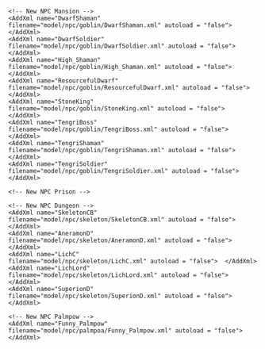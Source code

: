 <!-- ADD THIS TO YOUR NPC.xml -->
	
	<!-- New NPC Mansion -->
	<AddXml name="DwarfShaman" 		filename="model/npc/goblin/DwarfShaman.xml" autoload = "false">  </AddXml>		
	<AddXml name="DwarfSoldier" 	filename="model/npc/goblin/DwarfSoldier.xml" autoload = "false">  </AddXml>		
	<AddXml name="High_Shaman" 		filename="model/npc/goblin/High_Shaman.xml" autoload = "false">  </AddXml>		
	<AddXml name="ResourcefulDwarf" filename="model/npc/goblin/ResourcefulDwarf.xml" autoload = "false">  </AddXml>	
	<AddXml name="StoneKing" 		filename="model/npc/goblin/StoneKing.xml" autoload = "false">  </AddXml>		
	<AddXml name="TengriBoss" 		filename="model/npc/goblin/TengriBoss.xml" autoload = "false">  </AddXml>		
	<AddXml name="TengriShaman" 	filename="model/npc/goblin/TengriShaman.xml" autoload = "false">  </AddXml>		
	<AddXml name="TengriSoldier" 	filename="model/npc/goblin/TengriSoldier.xml" autoload = "false">  </AddXml>
	
	<!-- New NPC Prison -->	
	
	<!-- New NPC Dungeon -->
	<AddXml name="SkeletonCB" 		filename="model/npc/skeleton/SkeletonCB.xml" autoload = "false">  </AddXml>	
	<AddXml name="AneramonD" 		filename="model/npc/skeleton/AneramonD.xml" autoload = "false">  </AddXml>		
	<AddXml name="LichC" 			filename="model/npc/skeleton/LichC.xml" autoload = "false">  </AddXml>				
	<AddXml name="LichLord" 		filename="model/npc/skeleton/LichLord.xml" autoload = "false">  </AddXml>				
	<AddXml name="SuperionD" 		filename="model/npc/skeleton/SuperionD.xml" autoload = "false">  </AddXml>
	
	<!-- New NPC Palmpow -->	
	<AddXml name="Funny_Palmpow" 	filename="model/npc/palmpoa/Funny_Palmpow.xml" autoload = "false">  </AddXml> 
